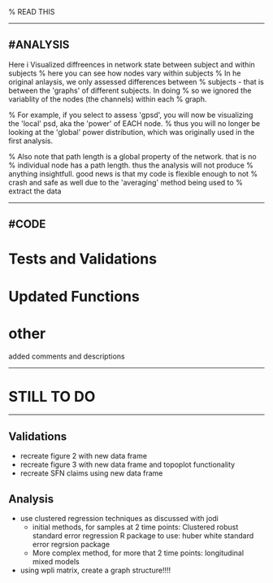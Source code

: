% READ THIS

------------------------------
#ANALYSIS
----------
Here i Visualized diffreences in network state between subject and within subjects
% here you can see how nodes vary within subjects 
% In he original anlaysis, we only assessed differences between
% subjects - that is between the 'graphs' of different subjects. In doing
% so we ignored the variablity of the nodes (the channels) within each
% graph. 

% For example, if you select to assess 'gpsd', you will now be visualizing the 'local' psd, aka the 'power' of EACH node. 
% thus you will no longer be looking at the 'global' power distribution,  which was originally used in the first analysis.

% Also note that path length is a global property of the network. that is no
% individual node has a path length. thus the analysis will not produce
% anything insightfull. good news is that my code is flexible enough to not
% crash and safe as well due to the 'averaging' method being used to
% extract the data


------------------------------
#CODE 
------------------------------
# Tests and Validations


# Updated Functions


# other
added comments and descriptions

------------------------------
# STILL TO DO
------------------------------
## Validations
- recreate figure 2 with new data frame
- recreate figure 3 with new data frame and topoplot functionality
- recreate SFN claims using new data frame


## Analysis
- use clustered regression techniques as discussed with jodi
    - initial methods, for samples at 2 time points: Clustered robust standard error regression
        R package to use: huber white standard error regrsion package
    - More complex method, for more that 2 time points: longitudinal mixed models
- using wpli matrix, create a graph structure!!!!
